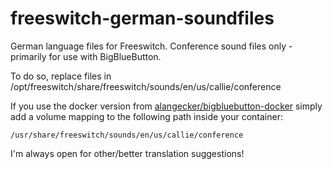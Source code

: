# freeswitch-german-soundfiles

German language files for Freeswitch. Conference sound files only -primarily for use with BigBlueButton.

To do so, replace files in /opt/freeswitch/share/freeswitch/sounds/en/us/callie/conference

If you use the docker version from [alangecker/bigbluebutton-docker](https://github.com/alangecker/bigbluebutton-docker) simply add a volume mapping to the following path inside your container:
```
/usr/share/freeswitch/sounds/en/us/callie/conference
```

I'm always open for other/better translation suggestions!
